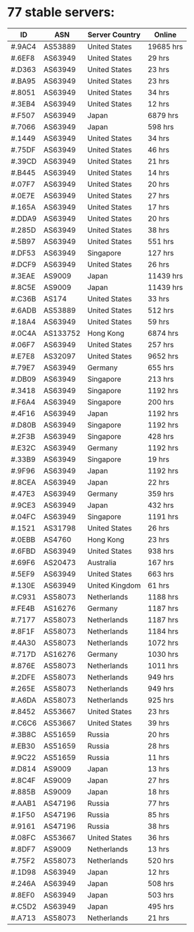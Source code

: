 # 77 stable servers:

| ID | ASN | Server Country | Online |
| ------ | ------ | ------ | ------ |
| #.9AC4 | AS53889 | United States | 19685 hrs |
| #.6EF8 | AS63949 | United States | 29 hrs |
| #.D363 | AS63949 | United States | 23 hrs |
| #.BA95 | AS63949 | United States | 23 hrs |
| #.8051 | AS63949 | United States | 34 hrs |
| #.3EB4 | AS63949 | United States | 12 hrs |
| #.F507 | AS63949 | Japan | 6879 hrs |
| #.7066 | AS63949 | Japan | 598 hrs |
| #.1449 | AS63949 | United States | 34 hrs |
| #.75DF | AS63949 | United States | 46 hrs |
| #.39CD | AS63949 | United States | 21 hrs |
| #.B445 | AS63949 | United States | 14 hrs |
| #.07F7 | AS63949 | United States | 20 hrs |
| #.0E7E | AS63949 | United States | 27 hrs |
| #.165A | AS63949 | United States | 17 hrs |
| #.DDA9 | AS63949 | United States | 20 hrs |
| #.285D | AS63949 | United States | 38 hrs |
| #.5B97 | AS63949 | United States | 551 hrs |
| #.DF53 | AS63949 | Singapore | 127 hrs |
| #.DCF9 | AS63949 | United States | 26 hrs |
| #.3EAE | AS9009 | Japan | 11439 hrs |
| #.8C5E | AS9009 | Japan | 11439 hrs |
| #.C36B | AS174 | United States | 33 hrs |
| #.6ADB | AS53889 | United States | 512 hrs |
| #.18A4 | AS63949 | United States | 59 hrs |
| #.0C4A | AS133752 | Hong Kong | 6874 hrs |
| #.06F7 | AS63949 | United States | 257 hrs |
| #.E7E8 | AS32097 | United States | 9652 hrs |
| #.79E7 | AS63949 | Germany | 655 hrs |
| #.DB09 | AS63949 | Singapore | 213 hrs |
| #.3418 | AS63949 | Singapore | 1192 hrs |
| #.F6A4 | AS63949 | Singapore | 200 hrs |
| #.4F16 | AS63949 | Japan | 1192 hrs |
| #.D80B | AS63949 | Singapore | 1192 hrs |
| #.2F3B | AS63949 | Singapore | 428 hrs |
| #.E32C | AS63949 | Germany | 1192 hrs |
| #.33B9 | AS63949 | Singapore | 19 hrs |
| #.9F96 | AS63949 | Japan | 1192 hrs |
| #.8CEA | AS63949 | Japan | 22 hrs |
| #.47E3 | AS63949 | Germany | 359 hrs |
| #.9CE3 | AS63949 | Japan | 432 hrs |
| #.04FC | AS63949 | Singapore | 1191 hrs |
| #.1521 | AS31798 | United States | 26 hrs |
| #.0EBB | AS4760 | Hong Kong | 23 hrs |
| #.6FBD | AS63949 | United States | 938 hrs |
| #.69F6 | AS20473 | Australia | 167 hrs |
| #.5EF9 | AS63949 | United States | 663 hrs |
| #.130E | AS63949 | United Kingdom | 61 hrs |
| #.C931 | AS58073 | Netherlands | 1188 hrs |
| #.FE4B | AS16276 | Germany | 1187 hrs |
| #.7177 | AS58073 | Netherlands | 1187 hrs |
| #.8F1F | AS58073 | Netherlands | 1184 hrs |
| #.4A30 | AS58073 | Netherlands | 1072 hrs |
| #.717D | AS16276 | Germany | 1030 hrs |
| #.876E | AS58073 | Netherlands | 1011 hrs |
| #.2DFE | AS58073 | Netherlands | 949 hrs |
| #.265E | AS58073 | Netherlands | 949 hrs |
| #.A6DA | AS58073 | Netherlands | 925 hrs |
| #.8452 | AS53667 | United States | 23 hrs |
| #.C6C6 | AS53667 | United States | 39 hrs |
| #.3B8C | AS51659 | Russia | 20 hrs |
| #.EB30 | AS51659 | Russia | 28 hrs |
| #.9C22 | AS51659 | Russia | 11 hrs |
| #.D814 | AS9009 | Japan | 13 hrs |
| #.8C4F | AS9009 | Japan | 27 hrs |
| #.885B | AS9009 | Japan | 18 hrs |
| #.AAB1 | AS47196 | Russia | 77 hrs |
| #.1F50 | AS47196 | Russia | 85 hrs |
| #.9161 | AS47196 | Russia | 38 hrs |
| #.08FC | AS53667 | United States | 36 hrs |
| #.8DF7 | AS9009 | Netherlands | 13 hrs |
| #.75F2 | AS58073 | Netherlands | 520 hrs |
| #.1D98 | AS63949 | Japan | 12 hrs |
| #.246A | AS63949 | Japan | 508 hrs |
| #.8EF0 | AS63949 | Japan | 503 hrs |
| #.C5D2 | AS63949 | Japan | 495 hrs |
| #.A713 | AS58073 | Netherlands | 21 hrs |

